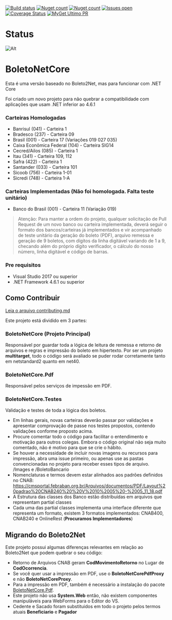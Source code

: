 ﻿[![Build status](https://ci.appveyor.com/api/projects/status/fv9cin5fmpaqri7o?svg=true)](https://ci.appveyor.com/project/carloscds/boletonetcore)
[![Nuget count](http://img.shields.io/nuget/v/BoletoNetCore.svg)](https://www.nuget.org/packages/BoletoNetCore/)
[![Nuget count](http://img.shields.io/nuget/v/BoletoNetCore.PDF.svg)](https://www.nuget.org/packages/BoletoNetCore.PDF/)
[![Issues open](https://img.shields.io/github/issues/BoletoNet/boletonetCore.svg)](https://huboard.com/BoletoNet/boletonetcore/)
[![Coverage Status](https://coveralls.io/repos/github/BoletoNet/boletonetcore/badge.svg?branch=master)](https://coveralls.io/github/BoletoNet/boletonetcore?branch=master)
[![MyGet Ultimo PR](https://img.shields.io/myget/boletonetcorebuild/v/boletonetcore.svg)](https://www.myget.org/gallery/boletonetcorebuild)

# Status
![Alt](https://repobeats.axiom.co/api/embed/624e926e9d7b272a2137660ee27c9575d5aec3ac.svg "Repobeats analytics image")

# BoletoNetCore
Esta é uma versão baseado no Boleto2Net, mas para funcionar com .NET Core

Foi criado um novo projeto para não quebrar a compatibilidade com aplicações que usam .NET inferior ao 4.6.1

### Carteiras Homologadas
* Banrisul (041) - Carteira 1
* Bradesco (237) - Carteira 09
* Brasil (001) - Carteira 17 (Variações 019 027 035)
* Caixa Econômica Federal (104) - Carteira SIG14
* Cecred/Ailos (085) - Carteira 1
* Itau (341) - Carteira 109, 112
* Safra (422) - Carteira 1
* Santander (033) - Carteira 101
* Sicoob (756) - Carteira 1-01
* Sicredi (748) - Carteira 1-A

### Carteiras Implementadas (Não foi homologada. Falta teste unitário)
* Banco do Brasil (001) - Carteira 11 (Variação 019)

> Atenção: Para manter a ordem do projeto, qualquer solicitação de Pull Request de um novo banco ou carteira implementada, deverá seguir o formato dos bancos/carteiras já implementados e vir acompanhado de teste unitário da geração do boleto (PDF), arquivo remessa e geração de 9 boletos, com dígitos da linha digitável variando de 1 a 9, checando além do próprio dígito verificador, o cálculo do nosso número, linha digitável e código de barras.

### Pre requisitos
* Visual Studio 2017 ou superior
* .NET Framework 4.6.1 ou superior

## Como Contribuir

[Leia o arquivo contributing.md](contributing.md)

Este projeto está dividido em 3 partes: 

### BoletoNetCore (Projeto Principal)
Responsável por guardar toda a lógica de leitura de remessa e retorno de arquivos e regras e impressão do boleto em hipertexto. Por ser um projeto **multitarget**, todo o código será avaliado se puder rodar corretamente tanto em netstandard2 quanto em net40. 

### BoletoNetCore.Pdf
Responsável pelos serviços de  impessão em PDF. 

### BoletoNetCore.Testes
Validação e testes de toda a lógica dos boletos.

- Em linhas gerais, novas carteiras deverão passar por validações e apresentar comprovação de passe nos testes propostos, contendo validações conforme proposto acima.
- Procure comentar todo o código para facilitar o entendimento e motivação para outros colegas. Embora o código original não seja muito comentado, não é motivo para que se crie o hábito. 
- Se houver a necessidade de incluir novas imagens ou recursos para impressão, abra uma issue primeiro, ou apenas use as pastas convencionadas no projeto para receber esses tipos de arquivo. /Images e /BoletoBancario
- Nomenclaturas e termos devem estar alinhados aos padrões definidos no CNAB: <https://cmsportal.febraban.org.br/Arquivos/documentos/PDF/Layout%20padrao%20CNAB240%20%20V%2010%2005%20-%2005_11_18.pdf>
- A Estrutura das classes dos Banco estão distribuídas em arquivos que representam partial classes
- Cada uma das partial classes implementa uma interface diferente que representa um formato, existem 3 formatos implementados:
CNAB400, CNAB240 e OnlineRest (**Procuramos Implementadores**)

## Migrando do Boleto2Net
Este projeto possui algumas diferenças relevantes em relação ao Boleto2Net que podem quebrar o seu código:
- Retorno de Arquivos CNAB geram **CodMovimentoRetorno** no Lugar de **CodOcorrencia**.
- Se você quer usar a impressão em PDF, use o **BoletoNetCorePdfProxy** e não **BoletoNetCoreProxy**.
- Para a impressão em PDF, também é necessário a instalação do pacote [BoletoNetCore.Pdf](https://www.nuget.org/packages/BoletoNetCore.PDF/).
- Este projeto não usa **System.Web** então, não existem componentes manipuláveis para WebForms para o Editor do VS. 
- Cedente e Sacado foram substituidos em todo o projeto pelos termos atuais **Beneficiario** e **Pagador**
